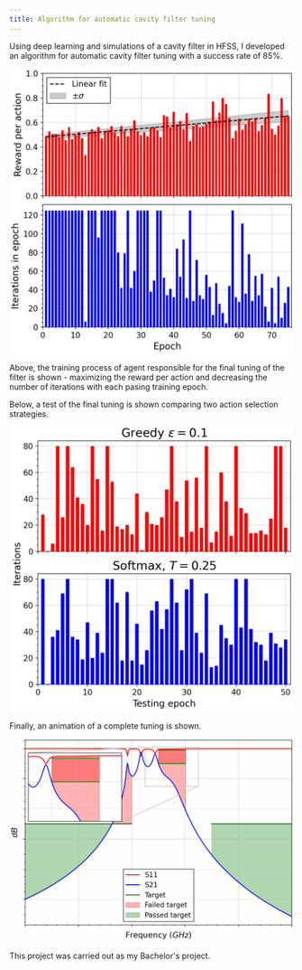 ```yaml
---
title: Algorithm for automatic cavity filter tuning
---
```


Using deep learning and simulations of a cavity filter in HFSS, I developed an algorithm for automatic cavity filter tuning with a success rate of 85%.

![Training performance](assets/average_reward_long_duration.png)

Above, the training process of agent responsible for the final tuning of the filter is shown - maximizing the reward per action and decreasing the number of iterations with each pasing training epoch.

Below, a test of the final tuning is shown comparing two action selection strategies.

![Testing performance](assets/fine_tuning_testing_long_1.png)

Finally, an animation of a complete tuning is shown.

![Complete tuning](assets/Animation.gif)

This project was carried out as my Bachelor's project.